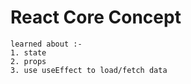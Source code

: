 # React Core Concept
    learned about :-
    1. state
    2. props
    3. use useEffect to load/fetch data
